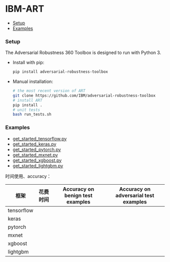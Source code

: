 # IBM-ART

- [Setup](#set-up)
- [Examples](#Examples)



### Setup <span id = "set-up">

The Adversarial Robustness 360 Toolbox is designed to run with Python 3.

- Install with pip:

  ```bash
  pip install adversarial-robustness-toolbox
  ```

- Manual installation:

  ```bash
  # the most recent version of ART
  git clone https://github.com/IBM/adversarial-robustness-toolbox
  # install ART
  pip install .
  # unit tests
  bash run_tests.sh
  ```


### Examples

- <a href = "./code/get_started_tensorflow.py">get_started_tensorflow.py</a>
- <a href = "./code/get_started_keras.py">get_started_keras.py</a>
- <a href = "./code/get_started_pytorch.py">get_started_pytorch.py</a>
- <a href = "./code/get_started_mxnet.py">get_started_mxnet.py</a>
- <a href = "./code/get_started_xgboost.py">get_started_xgboost.py</a>
- <a href = "./code/get_started_lightgbm.py">get_started_lightgbm.py</a>

时间使用、accuracy：

| 框架       | 花费时间 | Accuracy on benign test examples | Accuracy on adversarial test examples |
| ---------- | -------- | -------------------------------- | ------------------------------------- |
| tensorflow |          |                                  |                                       |
| keras      |          |                                  |                                       |
| pytorch    |          |                                  |                                       |
| mxnet      |          |                                  |                                       |
| xgboost    |          |                                  |                                       |
| lightgbm   |          |                                  |                                       |



